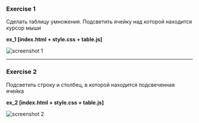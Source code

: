 ### Exercise 1

Сделать таблицу умножения. Подсветить ячейку над которой находится курсор мыши   

__ex_1 [index.html + style.css + table.js]__

![screenshot 1](http://screenshots.alexandragaag.php.a-level.com.ua/2019-Sep-24-17-09-09.png)  

-----

### Exercise 2

Подсветить строку и столбец, в которой находится подсвеченная ячейка   

__ex_2 [index.html + style.css + table.js]__

![screenshot 2](http://screenshots.alexandragaag.php.a-level.com.ua/2019-Sep-24-17-10-25.png)     